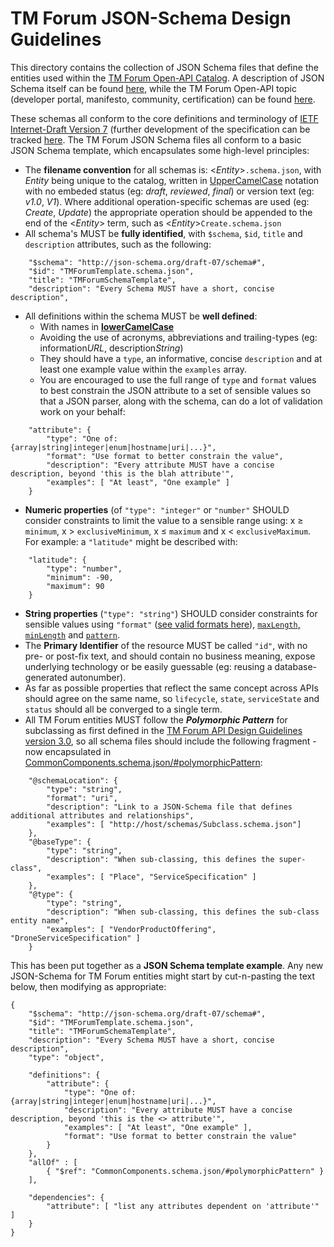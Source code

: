 # TM Forum JSON-Schema Design Guidelines
This directory contains the collection of JSON Schema files that define the entities used within the [TM Forum Open-API Catalog](https://projects.tmforum.org/wiki/display/API/Open+API+Table). A description of JSON Schema itself can be found [here](http://json-schema.org), while the TM Forum Open-API topic (developer portal, manifesto, community, certification) can be found [here](https://www.tmforum.org/open-apis/).

These schemas all conform to the core definitions and terminology of [IETF Internet-Draft Version 7](http://json-schema.org/draft-07/json-schema-core.html) (further development of the specification can be tracked [here](https://github.com/json-schema-org/). The TM Forum JSON Schema files all conform to a basic JSON Schema template, which encapsulates some high-level principles:
* The **filename convention** for all schemas is: <_Entity_>`.schema.json`, with _Entity_ being unique to the catalog, written in [UpperCamelCase](https://en.wikipedia.org/wiki/Camel_case) notation with no embeded status (eg: _draft_, _reviewed_, _final_) or version text (eg: _v1.0_, _V1_). Where additional operation-specific schemas are used (eg: _Create_, _Update_) the appropriate operation should be appended to the end of the <_Entity_> term, such as <_Entity_>`Create.schema.json`   
* All schema's MUST be **fully identified**, with `$schema`, `$id`, `title` and `description` attributes, such as the following:
```
    "$schema": "http://json-schema.org/draft-07/schema#",
    "$id": "TMForumTemplate.schema.json",
    "title": "TMForumSchemaTemplate",
    "description": "Every Schema MUST have a short, concise description",
```
* All definitions within the schema MUST be **well defined**:
  * With names in **[lowerCamelCase](https://en.wikipedia.org/wiki/Camel_case)**
  * Avoiding the use of acronyms, abbreviations and trailing-types (eg: information*URL*, description*String*)
  * They should have a `type`, an informative, concise `description` and at least one example value within the `examples` array.
  * You are encouraged to use the full range of `type` and `format` values to best constrain the JSON attribute to a set of sensible values so that a JSON parser, along with the schema, can do a lot of validation work on your behalf:
```
    "attribute": {
        "type": "One of: {array|string|integer|enum|hostname|uri|...}",
        "format": "Use format to better constrain the value",
        "description": "Every attribute MUST have a concise description, beyond 'this is the blah attribute'",
        "examples": [ "At least", "One example" ]
    }
```
* **Numeric properties** (of `"type": "integer"` or `"number"` SHOULD consider constraints to limit the value to a sensible range using: x ≥ `minimum`, x > `exclusiveMinimum`, x ≤ `maximum` and x < `exclusiveMaximum`. For example: a `"latitude"` might be described with:
```
    "latitude": {
        "type": "number",
        "minimum": -90,
        "maximum": 90
    }
```
* **String properties** (`"type": "string"`) SHOULD consider constraints for sensible values using `"format"` ([see valid formats here](https://json-schema.org/latest/json-schema-validation.html#rfc.section.7.3)), [`maxLength`, `minLength`](https://json-schema.org/latest/json-schema-validation.html#rfc.section.6.3) and [`pattern`](https://json-schema.org/latest/json-schema-validation.html#rfc.section.6.3.3).
* The **Primary Identifier** of the resource MUST be called `"id"`, with no pre- or post-fix text, and should contain no business meaning, expose underlying technology or be easily guessable (eg: reusing a database-generated autonumber).
* As far as possible properties that reflect the same concept across APIs should agree on the same name, so `lifecycle`, `state`, `serviceState` and `status` should all be converged to a single term.
* All TM Forum entities MUST follow the **_Polymorphic Pattern_** for subclassing as first defined in the [TM Forum API Design Guidelines version 3.0](https://www.tmforum.org/resources/standard/tmf630-api-design-guidelines-3-0-r17-5-0/), so all schema files should include the following fragment - now encapsulated in [CommonComponents.schema.json/#polymorphicPattern](https://github.com/tmforum-rand/schemas/blob/master/CommonComponents.schema.json):
```
    "@schemaLocation": {
        "type": "string",
        "format": "uri",
        "description": "Link to a JSON-Schema file that defines additional attributes and relationships",
        "examples": [ "http://host/schemas/Subclass.schema.json"]
    },
    "@baseType": {
        "type": "string",
        "description": "When sub-classing, this defines the super-class",
        "examples": [ "Place", "ServiceSpecification" ]
    },
    "@type": {
        "type": "string",
        "description": "When sub-classing, this defines the sub-class entity name",
        "examples": [ "VendorProductOffering", "DroneServiceSpecification" ]
    }
```
This has been put together as a **JSON Schema template example**. Any new JSON-Schema for TM Forum entities might start by cut-n-pasting the text below, then modifying as appropriate:
```
{
    "$schema": "http://json-schema.org/draft-07/schema#",
    "$id": "TMForumTemplate.schema.json",
    "title": "TMForumSchemaTemplate",
    "description": "Every Schema MUST have a short, concise description",
    "type": "object",

    "definitions": {
        "attribute": {
            "type": "One of: {array|string|integer|enum|hostname|uri|...}",
            "description": "Every attribute MUST have a concise description, beyond 'this is the <> attribute'",
            "examples": [ "At least", "One example" ],
            "format": "Use format to better constrain the value"
        }
    },
    "allOf" : [
        { "$ref": "CommonComponents.schema.json/#polymorphicPattern" }
    ],

    "dependencies": {
        "attribute": [ "list any attributes dependent on 'attribute'" ]
    }
}
```
